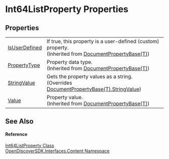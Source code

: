# Int64ListProperty Properties




## Properties
<table>
<tr>
<td><a href="9062c2b7-11a9-ebd2-aa75-0a460d88412c">IsUserDefined</a></td>
<td>If true, this property is a user-defined (custom) property.<br />(Inherited from <a href="854c97ea-54ea-7894-e767-4da530bd8c60">DocumentPropertyBase(T)</a>)</td></tr>
<tr>
<td><a href="89626347-04cb-95c6-d4af-ca166a0b9840">PropertyType</a></td>
<td>Property data type.<br />(Inherited from <a href="854c97ea-54ea-7894-e767-4da530bd8c60">DocumentPropertyBase(T)</a>)</td></tr>
<tr>
<td><a href="6bd7eb29-db4c-1bb7-c523-0899da52481c">StringValue</a></td>
<td>Gets the property values as a string.<br />(Overrides <a href="a96111e4-e0c1-b027-0d02-b4a9f23c4e71">DocumentPropertyBase(T).StringValue</a>)</td></tr>
<tr>
<td><a href="762ba9a0-7e08-fe96-f4c6-5d67d8d833e5">Value</a></td>
<td>Property value.<br />(Inherited from <a href="854c97ea-54ea-7894-e767-4da530bd8c60">DocumentPropertyBase(T)</a>)</td></tr>
</table>

## See Also


#### Reference
<a href="651afad1-7112-d0de-7aac-f40db6e55d5c">Int64ListProperty Class</a>  
<a href="79f11d04-c275-b915-db5b-ab2227989555">OpenDiscoverSDK.Interfaces.Content Namespace</a>  
